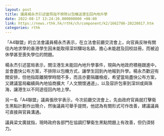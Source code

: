 ```yaml
---
layout: post
title: 議員楊永杰引述當局指不排除以包機送港生回內地升學
date: 2022-08-17 13:24:26.000000000 +08:00
link: https://news.rthk.hk/rthk/ch/component/k2/1662786-20220817.htm
categories: rthk
---
```


「A4聯盟」的立法會議員楊永杰表示，在立法會前廳交流會上，向官員反映有關往內地求學的香港學生因未能取得深圳驛站名額，擔心未能趕及回校註冊，而被迫休學甚至喪失學位的問題。

楊永杰引述當局表示，關注港生未能回內地升學事件，現與內地政府積極跟進中，並會盡快公布方案，不排除以包機方式，讓學生回到內地報到升學。楊永杰歡迎有關安排，但他指距離開學時間不多，而且亦要隔離檢疫，希望當局盡快公布方案，又建議當局繼續與內地協商擴大「人文關懷通道」，以及容許包車到深圳或與珠海，讓港生以不同途徑回內地上學。

另一名「A4聯盟」議員張欣宇表示，今次前廳交流會上，先由政府官員就打擊衛生黑點計劃作出簡介，然後議員可舉手提問，他認為有關形式可作改善，建議議員可直接與官員溝通。

議員梁文廣就指，現時政府各部門在協調打擊衛生黑點問題上有改善，但仍須努力。
